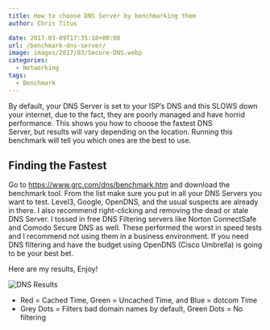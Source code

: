 ```yaml
---
title: How to choose DNS Server by benchmarking them
author: Chris Titus

date: 2017-03-09T17:35:18+00:00
url: /benchmark-dns-server/
image: images/2017/03/Secure-DNS.webp
categories:
  - Networking
tags:
  - Benchmark
---
```

By default, your DNS Server is set to your ISP&#8217;s DNS and this SLOWS down your internet, due to the fact, they are poorly managed and have horrid performance. This shows you how to choose the fastest DNS Server, but results will vary depending on the location. Running this benchmark will tell you which ones are the best to use.<!--more-->

## **Finding the Fastest**

Go to https://www.grc.com/dns/benchmark.htm and download the benchmark tool. From the list make sure you put in all your DNS Servers you want to test. Level3, Google, OpenDNS, and the usual suspects are already in there. I also recommend right-clicking and removing the dead or stale DNS Server. I tossed in free DNS Filtering servers like Norton ConnectSafe and Comodo Secure DNS as well. These performed the worst in speed tests and I recommend not using them in a business environment. If you need DNS filtering and have the budget using OpenDNS (Cisco Umbrella) is going to be your best bet.

Here are my results, Enjoy!

![DNS Results](/images/2017/03/dnsresults.webp)  
  * Red = Cached Time, Green = Uncached Time, and Blue = dotcom Time
  * Grey Dots = Filters bad domain names by default, Green Dots = No filtering

